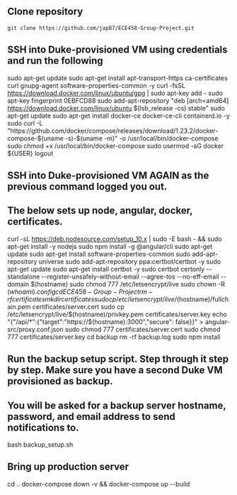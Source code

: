 ## Clone repository
`git clone https://github.com/jap87/ECE458-Group-Project.git`

## SSH into Duke-provisioned VM using credentials and run the following
sudo apt-get update
sudo apt-get install apt-transport-https ca-certificates curl gnupg-agent software-properties-common -y
curl -fsSL https://download.docker.com/linux/ubuntu/gpg | sudo apt-key add -
sudo apt-key fingerprint 0EBFCD88
sudo add-apt-repository "deb [arch=amd64] https://download.docker.com/linux/ubuntu $(lsb_release -cs) stable"
sudo apt-get update
sudo apt-get install docker-ce docker-ce-cli containerd.io -y
sudo curl -L "https://github.com/docker/compose/releases/download/1.23.2/docker-compose-$(uname -s)-$(uname -m)" -o /usr/local/bin/docker-compose
sudo chmod +x /usr/local/bin/docker-compose
sudo usermod -aG docker ${USER}
logout

## SSH into Duke-provisioned VM AGAIN as the previous command logged you out.
## The below sets up node, angular, docker, certificates.

curl -sL https://deb.nodesource.com/setup_10.x | sudo -E bash - && sudo apt-get install -y nodejs
sudo npm install -g @angular/cli
sudo apt-get update
sudo apt-get install software-properties-common
sudo add-apt-repository universe
sudo add-apt-repository ppa:certbot/certbot -y
sudo apt-get update
sudo apt-get install certbot -y
sudo certbot certonly --standalone --register-unsafely-without-email --agree-tos --no-eff-email --domain $(hostname)
sudo chmod 777 /etc/letsencrypt/live
sudo chown -R $(whoami) .config
cd ECE458-Group-Project
rm -rf certificates
mkdir certificates
sudo cp /etc/letsencrypt/live/$(hostname)/fullchain.pem certificates/server.cert
sudo cp /etc/letsencrypt/live/$(hostname)/privkey.pem certificates/server.key
echo "{\"/api/*\":{\"target\":\"https://$(hostname):3000\",\"secure\": false}}" > angular-src/proxy.conf.json
sudo chmod 777 certificates/server.cert
sudo chmod 777 certificates/server.key
cd backup
rm -rf backup.log
sudo npm install

## Run the backup setup script. Step through it step by step. Make sure you have a second Duke VM provisioned as backup.
## You will be asked for a backup server hostname, password, and email address to send notifications to.
bash backup_setup.sh

## Bring up production server
cd ..
docker-compose down -v && docker-compose up --build
